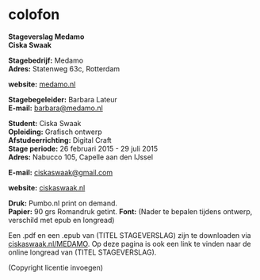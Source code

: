 # colofon 
**Stageverslag Medamo**  
**Ciska Swaak**  

**Stagebedrijf:** Medamo  
**Adres:** Statenweg 63c, Rotterdam    

**website:** [medamo.nl](http://medamo.nl/)    

**Stagebegeleider:** Barbara Lateur   
**E-mail:** barbara@medamo.nl   

**Student:** Ciska Swaak   
**Opleiding:** Grafisch ontwerp   
**Afstudeerrichting:** Digital Craft    
**Stage periode:** 26 februari 2015 - 29 juli 2015   
**Adres:** Nabucco 105, Capelle aan den IJssel   

**E-mail:** ciskaswaak@gmail.com   

**website:** [ciskaswaak.nl](http://ciskaswaak.nl/) 

**Druk:** Pumbo.nl print on demand.  
**Papier:** 90 grs Romandruk getint.
**Font:**  (Nader te bepalen tijdens ontwerp, verschild met epub en longread) 

Een .pdf en een .epub van (TITEL STAGEVERSLAG) zijn te downloaden via  [ciskaswaak.nl/MEDAMO](http://ciskaswaak.nl/MEDAMO). Op deze pagina is ook een link te vinden naar de online longread van (TITEL STAGEVERSLAG).

(Copyright licentie invoegen)